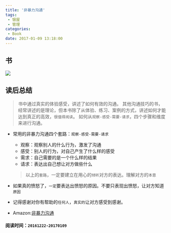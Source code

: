 ```yaml
---
title: '非暴力沟通'
tags:
 - 银屋
 - 管理
categories:
 - Book
date: 2017-01-09 13:18:00
---
```

## 书

<img src="https://images-cn.ssl-images-amazon.com/images/I/51vjGcA21kL._SX334_BO1,204,203,200_.jpg" />

## 读后总结

> 书中通过真实的体验感受，讲述了如何有效的沟通。 其他沟通技巧的书，经常讲述的是理论，但本书除了从体验、练习、案例的方式，讲述如何才能达到真正的高效，`很值得阅读`。
> 如何从`观察-感受-需要-请求`，四个步骤和维度来进行沟通。

<!--more-->

- 常用的非暴力沟通四个套路：`观察-感受-需要-请求`
  - 观察：观察别人的什么行为，激发了沟通
  - 感受：别人的行为，对自己产生了什么样的感受
  - 需求：自己需要的是一个什么样的结果
  - 请求：表达出自己想让对方做些什么

  > 以上的`套路`，一定要建立在用心的`倾听`对方的表达。理解对方的`本意`

- 如果真的愤怒了，`一定`要表达出愤怒的原因。不要只表现出愤怒，让对方知道`原因`
- 记得感谢对你有帮助的`任何人`，`真实的`让对方感受到感谢。

- Amazon:[非暴力沟通](https://www.amazon.cn/dp/B017SQFHNI/ref=sr_1_1?ie=UTF8&qid=1484198506&sr=8-1&keywords=%E9%9D%9E%E6%9A%B4%E5%8A%9B)

####  阅读时间：`20161222-20170109`
